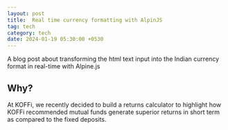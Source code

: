 ```yaml
---
layout: post
title:  Real time currency formatting with AlpinJS
tag: tech
category: tech
date: 2024-01-19 05:30:00 +0530
---
```

A blog post about transforming the html text input into the Indian currency format in real-time with Alpine.js

## Why?
At KOFFi, we recently decided to build a returns calculator to highlight how KOFFi recommended mutual funds generate superior returns in short term as compared to the fixed deposits.
